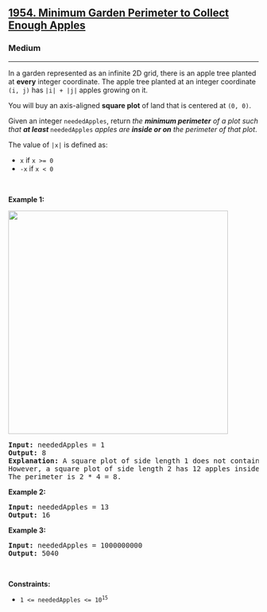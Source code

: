 <h2><a href="https://leetcode.com/problems/minimum-garden-perimeter-to-collect-enough-apples/">1954. Minimum Garden Perimeter to Collect Enough Apples</a></h2><h3>Medium</h3><hr><div style="user-select: auto;"><p style="user-select: auto;">In a garden represented as an infinite 2D grid, there is an apple tree planted at <strong style="user-select: auto;">every</strong> integer coordinate. The apple tree planted at an integer coordinate <code style="user-select: auto;">(i, j)</code> has <code style="user-select: auto;">|i| + |j|</code> apples growing on it.</p>

<p style="user-select: auto;">You will buy an axis-aligned <strong style="user-select: auto;">square plot</strong> of land that is centered at <code style="user-select: auto;">(0, 0)</code>.</p>

<p style="user-select: auto;">Given an integer <code style="user-select: auto;">neededApples</code>, return <em style="user-select: auto;">the <strong style="user-select: auto;">minimum perimeter</strong> of a plot such that <strong style="user-select: auto;">at least</strong></em><strong style="user-select: auto;"> </strong><code style="user-select: auto;">neededApples</code> <em style="user-select: auto;">apples are <strong style="user-select: auto;">inside or on</strong> the perimeter of that plot</em>.</p>

<p style="user-select: auto;">The value of <code style="user-select: auto;">|x|</code> is defined as:</p>

<ul style="user-select: auto;">
	<li style="user-select: auto;"><code style="user-select: auto;">x</code> if <code style="user-select: auto;">x &gt;= 0</code></li>
	<li style="user-select: auto;"><code style="user-select: auto;">-x</code> if <code style="user-select: auto;">x &lt; 0</code></li>
</ul>

<p style="user-select: auto;">&nbsp;</p>
<p style="user-select: auto;"><strong style="user-select: auto;">Example 1:</strong></p>
<img alt="" src="https://assets.leetcode.com/uploads/2019/08/30/1527_example_1_2.png" style="width: 442px; height: 449px; user-select: auto;">
<pre style="user-select: auto;"><strong style="user-select: auto;">Input:</strong> neededApples = 1
<strong style="user-select: auto;">Output:</strong> 8
<strong style="user-select: auto;">Explanation:</strong> A square plot of side length 1 does not contain any apples.
However, a square plot of side length 2 has 12 apples inside (as depicted in the image above).
The perimeter is 2 * 4 = 8.
</pre>

<p style="user-select: auto;"><strong style="user-select: auto;">Example 2:</strong></p>

<pre style="user-select: auto;"><strong style="user-select: auto;">Input:</strong> neededApples = 13
<strong style="user-select: auto;">Output:</strong> 16
</pre>

<p style="user-select: auto;"><strong style="user-select: auto;">Example 3:</strong></p>

<pre style="user-select: auto;"><strong style="user-select: auto;">Input:</strong> neededApples = 1000000000
<strong style="user-select: auto;">Output:</strong> 5040
</pre>

<p style="user-select: auto;">&nbsp;</p>
<p style="user-select: auto;"><strong style="user-select: auto;">Constraints:</strong></p>

<ul style="user-select: auto;">
	<li style="user-select: auto;"><code style="user-select: auto;">1 &lt;= neededApples &lt;= 10<sup style="user-select: auto;">15</sup></code></li>
</ul>
</div>